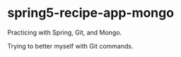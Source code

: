 # spring5-recipe-app-mongo

Practicing with Spring, Git, and Mongo.

Trying to better myself with Git commands.
